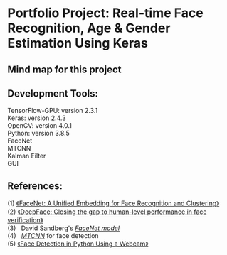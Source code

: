 # **Portfolio Project: Real-time Face Recognition, Age & Gender Estimation Using Keras**


## **Mind map for this project**




## **Development Tools:**
TensorFlow-GPU: version 2.3.1 \
Keras: version 2.4.3 \
OpenCV: version 4.0.1 \
Python: version 3.8.5 \
FaceNet \
MTCNN \
Kalman Filter \
GUI



## **References:**
(1) [《FaceNet: A Unified Embedding for Face Recognition and Clustering》](https://arxiv.org/abs/1503.03832)  \
(2) [《DeepFace: Closing the gap to human-level performance in face verification》](https://www.cs.toronto.edu/~ranzato/publications/taigman_cvpr14.pdf) \
(3) &nbsp; David Sandberg's *[FaceNet model](https://github.com/davidsandberg/facenet)* \
(4) &nbsp; *[MTCNN](https://github.com/ipazc/mtcnn)* for face detection \
(5) [《Face Detection in Python Using a Webcam》](https://realpython.com/face-detection-in-python-using-a-webcam/)

